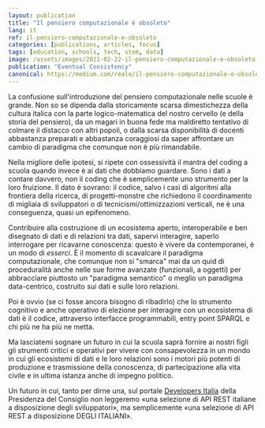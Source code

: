 ```yaml
---
layout: publication
title: "Il pensiero computazionale è obsoleto"
lang: it
ref: il-pensiero-computazionale-e-obsoleto
categories: [publications, articles, focus]
tags: [education, schools, tech, stem, data]
image: /assets/images/2021-02-22-il-pensiero-computazionale-e-obsoleto.png
publication: "Eventual Consistency"
canonical: https://medium.com/reale/il-pensiero-computazionale-e-obsoleto-8f2be238f8e8
---
```


La confusione sull'introduzione del pensiero computazionale nelle scuole è grande. Non so se dipenda dalla storicamente scarsa dimestichezza della cultura italica con la parte logico-matematica del nostro cervello (e della storia del pensiero), da un magari in buona fede ma maldiretto tentativo di colmare il distacco con altri popoli, o dalla scarsa disponibilità di docenti abbastanza preparati e abbastanza coraggiosi da saper affrontare un cambio di paradigma che comunque non è più rimandabile.

Nella migliore delle ipotesi, si ripete con ossessività il mantra del coding a scuola quando invece è ai dati che dobbiamo guardare. Sono i dati a contare davvero, non il coding che è semplicemente uno strumento per la loro fruizione. Il dato è sovrano: il codice, salvo i casi di algoritmi alla frontiera della ricerca, di progetti-monstre che richiedono il coordinamento di migliaia di sviluppatori o di tecnicismi/ottimizzazioni verticali, ne è una conseguenza, quasi un epifenomeno.

Contribuire alla costruzione di un ecosistema aperto, interoperabile e ben disegnato di dati e di relazioni tra dati, sapervi interagire, saperlo interrogare per ricavarne conoscenza: questo è vivere da contemporanei, è un modo di *esserci*. È il momento di scavalcare il paradigma computazionale, che comunque non si "smarca" mai da un quid di proceduralità anche nelle sue forme avanzate (funzionali, a oggetti) per abbracciare piuttosto un "paradigma semantico" o meglio un paradigma data-centrico, costruito sui dati e sulle loro relazioni.

Poi è ovvio (se ci fosse ancora bisogno di ribadirlo) che lo strumento cognitivo e anche operativo di elezione per interagire con un ecosistema di dati è il codice, attraverso interfacce programmabili, entry point SPARQL e chi più ne ha più ne metta.

Ma lasciatemi sognare un futuro in cui la scuola saprà fornire ai nostri figli gli strumenti critici e operativi per vivere con consapevolezza in un mondo in cui gli ecosistemi di dati e le loro relazioni sono i motori più potenti di produzione e trasmissione della conoscenza, di partecipazione alla vita civile e in ultima istanza anche di impegno politico.

Un futuro in cui, tanto per dirne una, sul portale [Developers Italia](https://developers.italia.it/it/api) della Presidenza del Consiglio non leggeremo «una selezione di API REST italiane a disposizione degli sviluppatori», ma semplicemente «una selezione di API REST a disposizione DEGLI ITALIANI».
